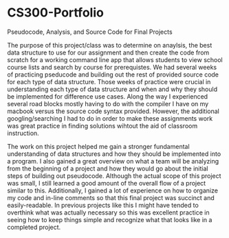 # CS300-Portfolio
Pseudocode, Analysis, and Source Code for Final Projects

The purpose of this project/class was to determine on anaylsis, the best data structure to use for our assignment and then create the code from scratch for a working command line app that allows students to view school course lists and search by course for prerequistes. We had several weeks of practicing pseducode and building out the rest of provided source code for each type of data structure. Those weeks of practice were crucial in understanding each type of data structure and when and why they should be implemented for difference use cases. Along the way I experienced several road blocks mostly having to do with the compiler I have on my macbook versus the source code syntax provided. However, the additional googling/searching I had to do in order to make these assignments work was great practice in finding solutions wihtout the aid of classroom instruction. 

The work on this project helped me gain a stronger fundamental understanding of data structures and how they should be implemented into a program. I also gained a great overview on what a team will be analyzing from the beginning of a project and how they would go about the initial steps of building out pseudocode. Although the actual scope of this project was small, I still learned a good amount of the overall flow of a project similar to this. Additionally, I gained a lot of experience on how to organize my code and in-line comments so that this final project was succinct and easily-readable. In previous projects like this I might have tended to overthink what was actually necessary so this was excellent practice in seeing how to keep things simple and recognize what that looks like in a completed project.
